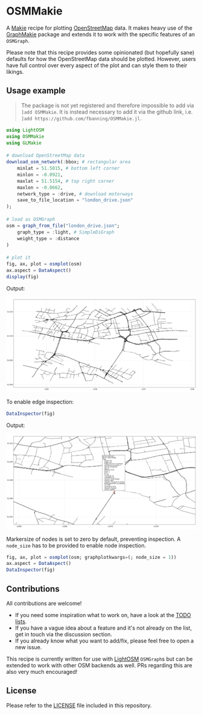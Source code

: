 # OSMMakie

A [Makie](https://github.com/JuliaPlots/Makie.jl) recipe for plotting [OpenStreetMap](https://www.openstreetmap.org/) data.
It makes heavy use of the [GraphMakie](https://github.com/JuliaPlots/GraphMakie.jl) package and extends it to work with the specific features of an `OSMGraph`.

Please note that this recipe provides some opinionated (but hopefully sane) defaults for how the OpenStreetMap data should be plotted.
However, users have full control over every aspect of the plot and can style them to their likings.

## Usage example

> The package is not yet registered and therefore impossible to add via `]add OSMMakie`. 
> It is instead necessary to add it via the github link, i.e. `]add https://github.com/fbanning/OSMMakie.jl`.

```julia
using LightOSM
using OSMMakie
using GLMakie

# download OpenStreetMap data
download_osm_network(:bbox; # rectangular area
    minlat = 51.5015, # bottom left corner
    minlon = -0.0921,
    maxlat = 51.5154, # top right corner
    maxlon = -0.0662,
    network_type = :drive, # download motorways
    save_to_file_location = "london_drive.json"
);

# load as OSMGraph
osm = graph_from_file("london_drive.json";
    graph_type = :light, # SimpleDiGraph
    weight_type = :distance
)

# plot it
fig, ax, plot = osmplot(osm)
ax.aspect = DataAspect()
display(fig)
```

Output:

![London map](https://github.com/fbanning/OSMMakie-assets/blob/master/London.png)

To enable edge inspection:

```julia
DataInspector(fig)
```

Output:

![London map with inspection enabled](https://github.com/fbanning/OSMMakie-assets/blob/master/London_inspection.png)

Markersize of nodes is set to zero by default, preventing inspection.
A `node_size` has to be provided to enable node inspection.

```julia
fig, ax, plot = osmplot(osm; graphplotkwargs=(; node_size = 1))
ax.aspect = DataAspect()
DataInspector(fig)
```

## Contributions

All contributions are welcome!
- If you need some inspiration what to work on, have a look at the [TODO lists](https://github.com/fbanning/OSMMakie.jl/projects).
- If you have a vague idea about a feature and it's not already on the list, get in touch via the discussion section.
- If you already know what you want to add/fix, please feel free to open a new issue.

This recipe is currently written for use with [LightOSM](https://github.com/DeloitteDigitalAPAC/LightOSM.jl) `OSMGraph`s but can be extended to work with other OSM backends as well.
PRs regarding this are also very much encouraged!

## License

Please refer to the [LICENSE](LICENSE) file included in this repository.
